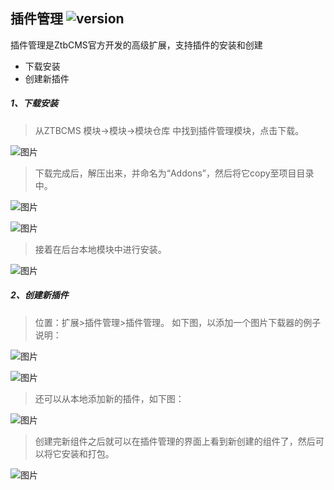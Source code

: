 ## 插件管理 ![version](https://img.shields.io/github/release/ztbcms/ztbcms-Addons.svg?maxAge=36000)

插件管理是ZtbCMS官方开发的高级扩展，支持插件的安装和创建

* 下载安装
* 创建新插件

##### 1、下载安装
> 从ZTBCMS 模块->模块->模块仓库 中找到插件管理模块，点击下载。

![图片](https://dn-coding-net-production-pp.qbox.me/3fd58fd9-edc5-4828-9ebf-e95f5e76afab.png)

> 下载完成后，解压出来，并命名为“Addons”，然后将它copy至项目目录中。

![图片](https://dn-coding-net-production-pp.qbox.me/1419f118-51f5-4337-a91f-ac067852d50e.png)

![图片](https://dn-coding-net-production-pp.qbox.me/9f289c4c-7b9d-4b28-b336-c3e25f4ad418.png)

> 接着在后台本地模块中进行安装。

![图片](https://dn-coding-net-production-pp.qbox.me/c73f0aab-7085-48c2-b483-cecc80e36b95.png)

##### 2、创建新插件
> 位置：扩展>插件管理>插件管理。
如下图，以添加一个图片下载器的例子说明：

![图片](https://dn-coding-net-production-pp.qbox.me/a65489b7-2f44-446f-96d6-1c0323cb0013.png)

![图片](https://dn-coding-net-production-pp.qbox.me/542c562e-f621-44bb-82ad-30f1d6bf8aa3.png)

> 还可以从本地添加新的插件，如下图：

![图片](https://dn-coding-net-production-pp.qbox.me/c8d0da74-86ae-4700-9de4-2cb9ca83347f.png)

> 创建完新组件之后就可以在插件管理的界面上看到新创建的组件了，然后可以将它安装和打包。

![图片](https://dn-coding-net-production-pp.qbox.me/e6b365de-b20b-4aeb-9a77-f239b8ee3483.png)
